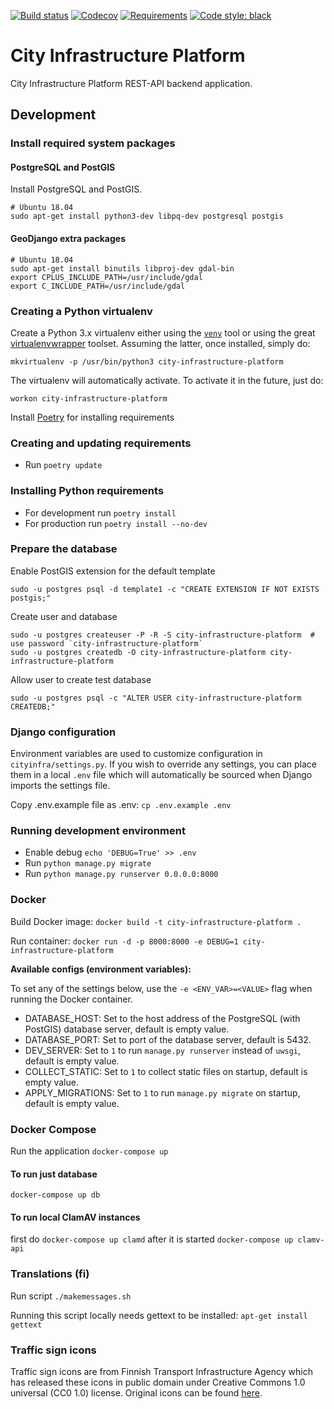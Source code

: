 [![Build status](https://api.travis-ci.com/City-of-Helsinki/city-infrastructure-platform.svg?branch=master)](https://travis-ci.com/github/City-of-Helsinki/city-infrastructure-platform)
[![Codecov](https://codecov.io/gh/City-of-Helsinki/city-infrastructure-platform/branch/master/graph/badge.svg)](https://codecov.io/gh/City-of-Helsinki/city-infrastructure-platform)
[![Requirements](https://requires.io/github/City-of-Helsinki/city-infrastructure-platform/requirements.svg?branch=master)](https://requires.io/github/City-of-Helsinki/city-infrastructure-platform/requirements/?branch=master)
[![Code style: black](https://img.shields.io/badge/code%20style-black-000000.svg)](https://github.com/psf/black)

# City Infrastructure Platform

City Infrastructure Platform REST-API backend application.

## Development

### Install required system packages

#### PostgreSQL and PostGIS

Install PostgreSQL and PostGIS.

    # Ubuntu 18.04
    sudo apt-get install python3-dev libpq-dev postgresql postgis

#### GeoDjango extra packages

    # Ubuntu 18.04
    sudo apt-get install binutils libproj-dev gdal-bin
    export CPLUS_INCLUDE_PATH=/usr/include/gdal
    export C_INCLUDE_PATH=/usr/include/gdal

### Creating a Python virtualenv

Create a Python 3.x virtualenv either using the [`venv`](https://docs.python.org/3/library/venv.html) tool or using
the great [virtualenvwrapper](https://virtualenvwrapper.readthedocs.io/en/latest/) toolset. Assuming the latter,
once installed, simply do:

    mkvirtualenv -p /usr/bin/python3 city-infrastructure-platform

The virtualenv will automatically activate. To activate it in the future, just do:

    workon city-infrastructure-platform

Install [Poetry](https://github.com/python-poetry/poetry#installation) for installing requirements

### Creating and updating requirements

* Run `poetry update`

### Installing Python requirements

* For development run `poetry install`
* For production run  `poetry install --no-dev`

### Prepare the database

Enable PostGIS extension for the default template

    sudo -u postgres psql -d template1 -c "CREATE EXTENSION IF NOT EXISTS postgis;"

Create user and database

    sudo -u postgres createuser -P -R -S city-infrastructure-platform  # use password `city-infrastructure-platform`
    sudo -u postgres createdb -O city-infrastructure-platform city-infrastructure-platform

Allow user to create test database

    sudo -u postgres psql -c "ALTER USER city-infrastructure-platform CREATEDB;"

### Django configuration

Environment variables are used to customize configuration in `cityinfra/settings.py`. If you wish to override any
settings, you can place them in a local `.env` file which will automatically be sourced when Django imports
the settings file.

Copy .env.example file as .env: `cp .env.example .env`

### Running development environment

* Enable debug `echo 'DEBUG=True' >> .env`
* Run `python manage.py migrate`
* Run `python manage.py runserver 0.0.0.0:8000`

### Docker

Build Docker image: `docker build -t city-infrastructure-platform .`

Run container: `docker run -d -p 8000:8000 -e DEBUG=1 city-infrastructure-platform`

**Available configs (environment variables):**

To set any of the settings below, use the `-e <ENV_VAR>=<VALUE>` flag when running the Docker container.

* DATABASE_HOST: Set to the host address of the PostgreSQL (with PostGIS) database server, default is empty value.
* DATABASE_PORT: Set to port of the database server, default is 5432.
* DEV_SERVER: Set to `1` to run `manage.py runserver` instead of `uwsgi`, default is empty value.
* COLLECT_STATIC: Set to `1` to collect static files on startup, default is empty value.
* APPLY_MIGRATIONS: Set to `1` to run `manage.py migrate` on startup, default is empty value.

### Docker Compose

Run the application `docker-compose up`

#### To run just database
`docker-compose up db`

#### To run local ClamAV instances
first do `docker-compose up clamd`
after it is started `docker-compose up clamv-api`

### Translations (fi)

Run script `./makemessages.sh`

Running this script locally needs gettext to be installed:
`apt-get install gettext`

### Traffic sign icons

Traffic sign icons are from Finnish Transport Infrastructure Agency which has released these icons in public
domain under Creative Commons 1.0 universal (CC0 1.0) license. Original icons can be found
[here](https://github.com/finnishtransportagency/liikennemerkit/tree/master/collections/new_signs/svg).
